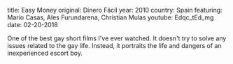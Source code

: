 ﻿title: Easy Money 
original: Dinero Fácil 
year: 2010 
country: Spain 
featuring: Mario Casas, Ales Furundarena, Christian Mulas 
youtube: Edqc_tEd_mg 
date: 02-20-2018

 One of the best gay short films I've ever watched. It doesn't try to solve any issues related to the gay life. Instead, it portraits the life and dangers of an inexperienced escort boy. 
